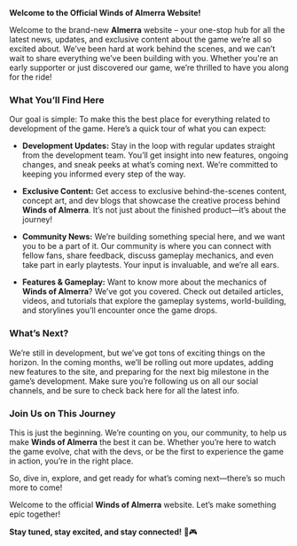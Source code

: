 **Welcome to the Official Winds of Almerra Website!**  

Welcome to the brand-new **Almerra** website – your one-stop hub for all the latest news, updates, and exclusive content about the game we’re all so excited about. We’ve been hard at work behind the scenes, and we can’t wait to share everything we’ve been building with you. Whether you're an early supporter or just discovered our game, we’re thrilled to have you along for the ride!

### What You’ll Find Here  

Our goal is simple: To make this the best place for everything related to development of the game. Here’s a quick tour of what you can expect:

- **Development Updates:** Stay in the loop with regular updates straight from the development team. You’ll get insight into new features, ongoing changes, and sneak peeks at what’s coming next. We’re committed to keeping you informed every step of the way.  

- **Exclusive Content:** Get access to exclusive behind-the-scenes content, concept art, and dev blogs that showcase the creative process behind **Winds of Almerra**. It’s not just about the finished product—it’s about the journey!  

- **Community News:** We’re building something special here, and we want you to be a part of it. Our community is where you can connect with fellow fans, share feedback, discuss gameplay mechanics, and even take part in early playtests. Your input is invaluable, and we’re all ears.  

- **Features & Gameplay:** Want to know more about the mechanics of **Winds of Almerra**? We’ve got you covered. Check out detailed articles, videos, and tutorials that explore the gameplay systems, world-building, and storylines you’ll encounter once the game drops.


### What’s Next?  

We’re still in development, but we’ve got tons of exciting things on the horizon. In the coming months, we’ll be rolling out more updates, adding new features to the site, and preparing for the next big milestone in the game’s development. Make sure you’re following us on all our social channels, and be sure to check back here for all the latest info.

### Join Us on This Journey  

This is just the beginning. We’re counting on you, our community, to help us make **Winds of Almerra** the best it can be. Whether you’re here to watch the game evolve, chat with the devs, or be the first to experience the game in action, you’re in the right place. 

So, dive in, explore, and get ready for what’s coming next—there’s so much more to come!

Welcome to the official **Winds of Almerra** website. Let’s make something epic together!  

**Stay tuned, stay excited, and stay connected!** 🚀🎮


